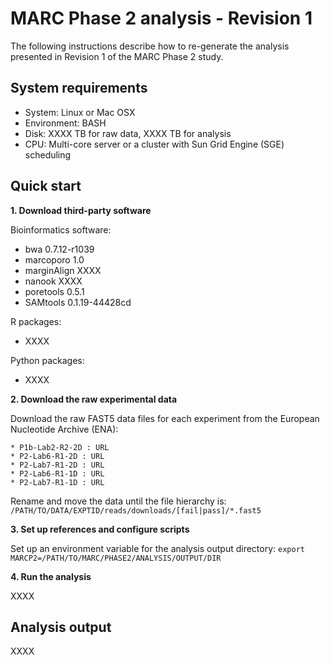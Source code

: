 # MARC Phase 2 analysis - Revision 1

The following instructions describe how to re-generate the analysis
presented in Revision 1 of the MARC Phase 2 study.

## System requirements

- System: Linux or Mac OSX
- Environment: BASH
- Disk: XXXX TB for raw data, XXXX TB for analysis
- CPU: Multi-core server or a cluster with Sun Grid Engine (SGE) scheduling

## Quick start

__1. Download third-party software__

Bioinformatics software:
- bwa 0.7.12-r1039
- marcoporo 1.0
- marginAlign XXXX
- nanook XXXX
- poretools 0.5.1
- SAMtools 0.1.19-44428cd

R packages:
- XXXX

Python packages:
- XXXX

__2. Download the raw experimental data__

Download the raw FAST5 data files for each experiment from the European Nucleotide Archive (ENA):
```
* P1b-Lab2-R2-2D : URL
* P2-Lab6-R1-2D : URL
* P2-Lab7-R1-2D : URL
* P2-Lab6-R1-1D : URL
* P2-Lab7-R1-1D : URL
```

Rename and move the data until the file hierarchy is: ```
/PATH/TO/DATA/EXPTID/reads/downloads/[fail|pass]/*.fast5 ```

__3. Set up references and configure scripts__

Set up an environment variable for the analysis output directory: ```
export MARCP2=/PATH/TO/MARC/PHASE2/ANALYSIS/OUTPUT/DIR ```

__4. Run the analysis__

XXXX

## Analysis output

XXXX
